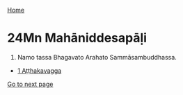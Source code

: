 
[Home](/)

# 24Mn Mahāniddesapāḷi

1. Namo tassa Bhagavato Arahato Sammāsambuddhassa.

* [1 Aṭṭhakavagga](/tipitaka/24Mn/1.md)

[Go to next page](/tipitaka/24Mn/1.md)


